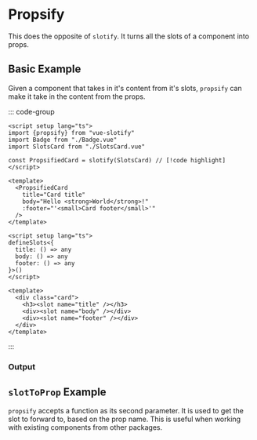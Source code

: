 # Propsify

This does the opposite of `slotify`. It turns all the slots of a component into props.

## Basic Example

Given a component that takes in it's content from it's slots, `propsify` can make it take in the content from the props.

::: code-group
```vue [App.vue]
<script setup lang="ts">
import {propsify} from "vue-slotify"
import Badge from "./Badge.vue"
import SlotsCard from "./SlotsCard.vue"

const PropsifiedCard = slotify(SlotsCard) // [!code highlight]
</script>

<template>
  <PropsifiedCard
    title="Card title"
    body="Hello <strong>World</strong>!"
    :footer="'<small>Card footer</small>'"
  />
</template>
```

```vue [SlotsCard.vue]
<script setup lang="ts">
defineSlots<{
  title: () => any
  body: () => any
  footer: () => any
}>()
</script>

<template>
  <div class="card">
    <h3><slot name="title" /></h3>
    <div><slot name="body" /></div>
    <div><slot name="footer" /></div>
  </div>
</template>

```
:::

### Output

<script setup lang="ts">
import {propsify} from "../../lib"
import SlotCard from "../components/SlotsCard.vue"
</script>

<component
  :is="propsify(SlotCard)"
  title="Card title"
  body='Hello <strong>World</strong>!'
  :footer="'<small>Card footer</small>'"
/>

## `slotToProp` Example

`propsify` accepts a function as its second parameter. It is used to get the slot to forward to, based on the prop name.
This is useful when working with existing components from other packages.
